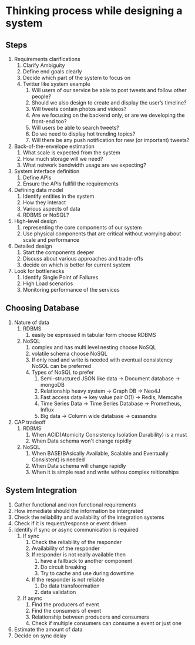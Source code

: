 # Thinking process while designing a system

## Steps

1. Requirements clarifications
   1. Clarify Ambiguity
   2. Define end goals clearly
   3. Decide which part of the system to focus on
   4. Twitter like system example
      1. Will users of our service be able to post tweets and follow other people?
      2. Should we also design to create and display the user’s timeline?
      3. Will tweets contain photos and videos?
      4. Are we focusing on the backend only, or are we developing the front-end too?
      5. Will users be able to search tweets?
      6. Do we need to display hot trending topics?
      7. Will there be any push notification for new (or important) tweets?
2. Back-of-the-envelope estimation
   1. What scale is expected from the system
   2. How much storage will we need?
   3. What network bandwidth usage are we expecting?
3. System interface definition
   1. Define APIs
   2. Ensure the APIs fullfill the requirements
4. Defining data model
   1. Identify entities in the system
   2. How they interact
   3. Various aspects of data
   4. RDBMS or NoSQL?
5. High-level design
   1. representing the core components of our system
   2. Use physical components that are critical without worrying about scale and performance
6. Detailed design
   1. Start the components deeper
   2. Discuss about various approaches and trade-offs
   3. decide on which is better for current system
7. Look for bottlenecks
   1. Identify Single Point of Failures
   2. High Load scenarios
   3. Monitoring performance of the services

## Choosing Database

1. Nature of data
   1. RDBMS
      1. easily be expressed in tabular form choose RDBMS
   2. NoSQL
      1. complex and has multi level nesting choose NoSQL
      2. volatile schema choose NoSQL
      3. If only read and write is needed with eventual consistency NoSQL can be preferred
      4. Types of NoSQL to prefer
         1. Semi-structured JSON like data -> Document database -> mongoDB
         2. Relationship heavy system -> Graph DB -> Neo4J
         3. Fast access data -> key value pair O(1) -> Redis, Memcahe
         4. Time Series Data -> Time Series Database -> Prometheus, Influx
         5. Big data -> Column wide database -> cassandra
2. CAP tradeoff
   1. RDBMS
      1. When ACID(Atomicity Consistency Isolation Durability) is a must
      2. When Data schema won't change rapidly
   2. NoSQL
      1. When BASE(BAsically Available, Scalable and Eventually Consistent) is needed
      2. When Data schema will change rapidly
      3. When it is simple read and write withou complex reltionships

## System Integration

1. Gather functional and non functional requirements
2. How immediate should the information be intergrated
3. Check the reliability and availability of the integration systems
4. Check if it is request/response or event driven
5. Identify if sync or async communication is required
   1. If sync
      1. Check the reliability of the responder
      2. Availability of the responder
      3. If responder is not really available then
         1. have a fallback to another component
         2. Do circuit breaking
         3. Try to cache and use during downtime
      4. If the responder is not reliable
         1. Do data transfoormation
         2. data validation
   2. If async
      1. Find the producers of event
      2. Find the consumers of event
      3. Relationship between producers and consumers
      4. Check if multiple consumers can consume a event or just one
6. Estimate the amount of data
7. Decide on sync delay
